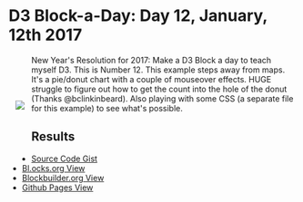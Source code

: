 # D3 Block-a-Day: Day 12, January, 12th 2017

<a href="https://dbetebenner.github.io/D3_01122017/"><img src="https://gist.githubusercontent.com/dbetebenner/06a1e44890876660798ea8e31375e120/raw/5d69f445fd9c918e194ef9f25871ea7afe961d5b/thumbnail.png" align="left" hspace="12" vspace="80"></a>

New Year's Resolution for 2017: Make a D3 Block a day to teach myself D3. This is Number 12. This example
steps away from maps. It's a pie/donut chart with a couple of mouseover effects. HUGE struggle to figure
out how to get the count into the hole of the donut (Thanks @bclinkinbeard). Also playing with some CSS (a
separate file for this example) to see what's possible.

## Results

* [Source Code Gist](https://gist.github.com/dbetebenner/06a1e44890876660798ea8e31375e120)
* [Bl.ocks.org View](http://bl.ocks.org/dbetebenner/06a1e44890876660798ea8e31375e120)
* [Blockbuilder.org View](http://blockbuilder.org/dbetebenner/06a1e44890876660798ea8e31375e120)
* [Github Pages View](https://dbetebenner.github.io/D3_01122017/)
